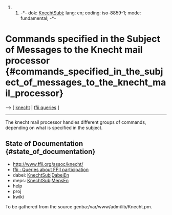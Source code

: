 1.  1.  -\*- dok: [KnechtSubj](KnechtSubj "wikilink"); lang: en; coding:
        iso-8859-1; mode: fundamental; -\*-

# Commands specified in the Subject of Messages to the Knecht mail processor {#commands_specified_in_the_subject_of_messages_to_the_knecht_mail_processor}

\--\> \[ [ knecht](KnechtEn "wikilink") \| [ ffii
queries](KnechtSubjFfiiEn "wikilink") \]

------------------------------------------------------------------------

The knecht mail processor handles different groups of commands,
depending on what is specified in the subject.

## State of Documentation {#state_of_documentation}

-   <http://www.ffii.org/assoc/knecht/>
-   [ ffii : Queries about FFII
    participation](KnechtSubjFfiiEn "wikilink")
-   dabei: [KnechtSubjDabeiEn](KnechtSubjDabeiEn "wikilink")
-   meps: [KnechtSubjMepsEn](KnechtSubjMepsEn "wikilink")
-   help
-   proj
-   kwiki

To be gathered from the source genba:/var/www/adm/lib/Knecht.pm.
